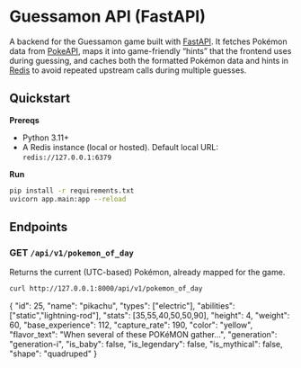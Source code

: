 # Guessamon API (FastAPI)

A backend for the Guessamon game built with [FastAPI](https://fastapi.tiangolo.com/). It fetches Pokémon data from [PokeAPI](https://pokeapi.co/), maps it into game-friendly “hints” that the frontend uses during guessing, and caches both the formatted Pokémon data and hints in [Redis](https://redis.io/) to avoid repeated upstream calls during multiple guesses.

## Quickstart

**Prereqs**
- Python 3.11+
- A Redis instance (local or hosted). Default local URL: `redis://127.0.0.1:6379`

**Run**
```bash
pip install -r requirements.txt
uvicorn app.main:app --reload
```

## Endpoints

### GET `/api/v1/pokemon_of_day`
Returns the current (UTC-based) Pokémon, already mapped for the game.

```bash
curl http://127.0.0.1:8000/api/v1/pokemon_of_day
```
{
  "id": 25,
  "name": "pikachu",
  "types": ["electric"],
  "abilities": ["static","lightning-rod"],
  "stats": [35,55,40,50,50,90],
  "height": 4,
  "weight": 60,
  "base_experience": 112,
  "capture_rate": 190,
  "color": "yellow",
  "flavor_text": "When several of these POKéMON gather...",
  "generation": "generation-i",
  "is_baby": false,
  "is_legendary": false,
  "is_mythical": false,
  "shape": "quadruped"
}
